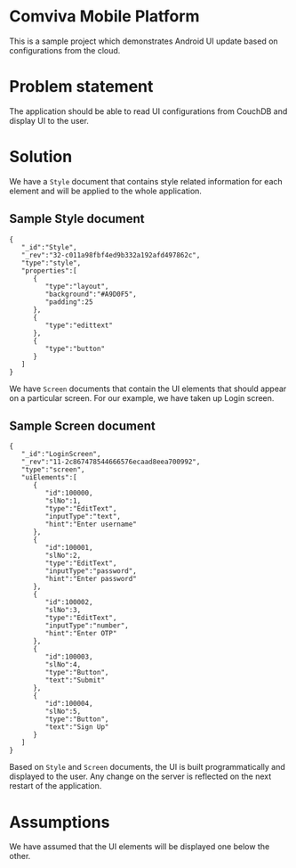 # Comviva Mobile Platform


This is a sample project which demonstrates Android UI update based on configurations from the cloud.

# Problem statement

The application should be able to read UI configurations from CouchDB and display UI to the user.

# Solution

We have a `Style` document that contains style related information for each element and will
be applied to the whole application.

## Sample Style document

```
{
   "_id":"Style",
   "_rev":"32-c011a98fbf4ed9b332a192afd497862c",
   "type":"style",
   "properties":[
      {
         "type":"layout",
         "background":"#A9D0F5",
         "padding":25
      },
      {
         "type":"edittext"
      },
      {
         "type":"button"
      }
   ]
}
```

We have `Screen` documents that contain the UI elements that should appear on a particular screen.
For our example, we have taken up Login screen.

## Sample Screen document

```
{
   "_id":"LoginScreen",
   "_rev":"11-2c867478544666576ecaad8eea700992",
   "type":"screen",
   "uiElements":[
      {
         "id":100000,
         "slNo":1,
         "type":"EditText",
         "inputType":"text",
         "hint":"Enter username"
      },
      {
         "id":100001,
         "slNo":2,
         "type":"EditText",
         "inputType":"password",
         "hint":"Enter password"
      },
      {
         "id":100002,
         "slNo":3,
         "type":"EditText",
         "inputType":"number",
         "hint":"Enter OTP"
      },
      {
         "id":100003,
         "slNo":4,
         "type":"Button",
         "text":"Submit"
      },
      {
         "id":100004,
         "slNo":5,
         "type":"Button",
         "text":"Sign Up"
      }
   ]
}
```

Based on `Style` and `Screen` documents, the UI is built programmatically and displayed to the user.
Any change on the server is reflected on the next restart of the application.

# Assumptions

We have assumed that the UI elements will be displayed one below the other.